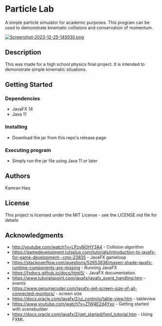 # Particle Lab

A simple particle simulator for academic purposes. This program can be used to demonstrate kinematic collisions and conservation of momentum.

[![Screenshot-2023-12-25-145930.png](https://i.postimg.cc/130JB1Gt/Screenshot-2023-12-25-145930.png)](https://postimg.cc/Sns6Q5tF)

## Description

This was made for a high school physics final project. It is intended to demonstrate simple kinematic situations.


## Getting Started

### Dependencies

* JavaFX 14
* Java 11

### Installing

* Download the jar from this repo's release page

### Executing program

* Simply run the jar file using Java 11 or later

## Authors
Kamran Haq

## License

This project is licensed under the MIT License - see the LICENSE.md file for details

## Acknowledgments
* http://youtube.com/watch?v=LPzyNOHY3A4 - Collision algorithm
* https://gamedevelopment.tutsplus.com/tutorials/introduction-to-javafx-for-game-development--cms-23835 - JavaFX gameloop
* https://stackoverflow.com/questions/52653836/maven-shade-javafx-runtime-components-are-missing - Running JavaFX
* https://fxdocs.github.io/docs/html5/ - JavaFX documentation.
* https://www.tutorialspoint.com/javafx/javafx_event_handling.htm - events
* https://www.genuinecoder.com/javafx-get-screen-size-of-all-connected-monitors/ - screen size
* https://docs.oracle.com/javafx/2/ui_controls/table-view.htm - tableview
* https://www.youtube.com/watch?v=Z1W4E2d4Yxo - Getting started with scenebuilder
* https://docs.oracle.com/javafx/2/get_started/fxml_tutorial.htm - Using FXML
